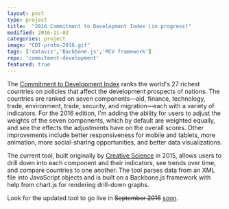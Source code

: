 ```yaml
---
layout: post
type: project
title:  "2016 Commitment to Development Index (in progress)"
modified: 2016-11-02
categories: project
image: "CDI-proto-2016.gif"
tags: ['dataviz','Backbone.js','MCV framework']
repo: 'commitment-development'
featured: true
---
```

The [Commitment to Development Index][commitment-development-index] ranks the world's 27 richest countries on policies that affect the development prospects of nations. The countries are ranked on seven components—aid, finance, technology, trade, environment, trade, security, and migration—each  with a variety of indicators. For the 2016 edition, I'm adding the ability for users to adjust the weights of the seven components, which by default are weighted equally, and see the effects the adjustments have on the overall scores. Other improvements include better responsiveness for mobile and tablets, more animation, more social-sharing opportunities, and better data visualizations.

The current tool, built originally by [Creative Science][creative-science] in 2015, allows users to drill down into each component and their indicators, see trends over time, and compare countries to one another. The tool parses data from an XML file into JavaScript objects and is built on a Backbone.js framework with help from chart.js for rendering drill-down graphs.

Look for the updated tool to go live in <del>September 2016</del> <ins datetime="2016-11-02">soon</ins>.

[commitment-development-index]: http://www.cgdev.org/cdi
[creative-science]: http://creativesci.co